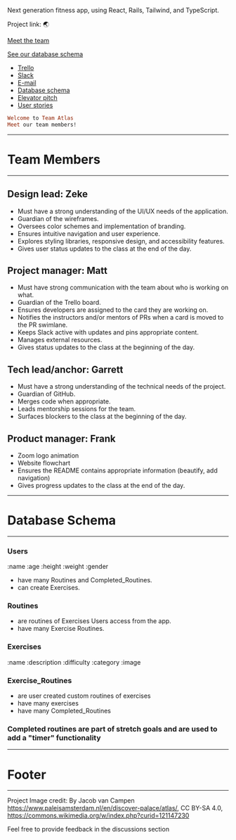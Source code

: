 Next generation fitness app, using React, Rails, Tailwind, and TypeScript.

Project link: :earth_asia:

[Meet the team](#team-members)

[See our database schema](#database-schema)

- [Trello](https://trello.com/b/3rkEvjWA/atlas)
- [Slack](https://app.slack.com/client/T04B40L2C/C04JP9SFVLK)
- [E-mail](mailto:atlascapstone@gmail.com)
- [Database schema](https://docs.google.com/document/d/120WrZ5LZB7vedFtjZQTNwbVa-6HexhsKH7_FsS0D6Qo/edit?usp=sharing)
- [Elevator pitch](https://docs.google.com/document/d/1WqmMvFAsR7GZbPTTVP2ReWBhZAY786r3GGlNZy6b8vU/edit?usp=sharing)
- [User stories](https://docs.google.com/document/d/1iiF90WB4jrryqv8C88z0grxlvLB40FSURUGxH7U6ock/edit?usp=share_link)

``` ruby
Welcome to Team Atlas
Meet our team members!
```

---
# Team Members
---

## Design lead: Zeke
- Must have a strong understanding of the UI/UX needs of the application.
- Guardian of the wireframes.
- Oversees color schemes and implementation of branding.
- Ensures intuitive navigation and user experience.
- Explores styling libraries, responsive design, and accessibility features.
- Gives user status updates to the class at the end of the day.


## Project manager: Matt
- Must have strong communication with the team about who is working on what.
- Guardian of the Trello board.
- Ensures developers are assigned to the card they are working on.
- Notifies the instructors and/or mentors of PRs when a card is moved to the PR swimlane.
- Keeps Slack active with updates and pins appropriate content.
- Manages external resources.
- Gives status updates to the class at the beginning of the day.
 
 
## Tech lead/anchor: Garrett
- Must have a strong understanding of the technical needs of the project.
- Guardian of GitHub.
- Merges code when appropriate.
- Leads mentorship sessions for the team.
- Surfaces blockers to the class at the beginning of the day.


## Product manager: Frank
- Zoom logo animation
- Website flowchart
- Ensures the README contains appropriate information (beautify, add navigation)
- Gives progress updates to the class at the end of the day.

---
# Database Schema
---

### Users
:name :age :height :weight :gender
- have many Routines and Completed_Routines.
- can create Exercises.


### Routines
- are routines of Exercises Users access from the app.
- have many Exercise Routines.


### Exercises
:name :description :difficulty :category :image


### Exercise_Routines
- are user created custom routines of exercises
- have many exercises
- have many Completed_Routines


### Completed routines are part of stretch goals and are used to add a "timer" functionality

---
# Footer
---

Project Image credit: By Jacob van Campen
https://www.paleisamsterdam.nl/en/discover-palace/atlas/, CC BY-SA 4.0,
https://commons.wikimedia.org/w/index.php?curid=121147230

Feel free to provide feedback in the discussions section
